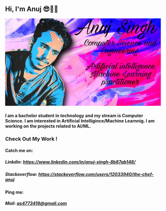 ## Hi, I'm Anuj 😎🎯🤖
![Anuj](preview.jpg)


#### I am a bachelor student in technology and my stream is Computer Science. I am interested in Artificial Intelligince/Machine Learnnig. I am working on the projects related to AI/ML.

### Check Out My Work !

#### Catch me on:
##### Linkdin: https://www.linkedin.com/in/anuj-singh-8b87ab148/ 
##### Stackoverflow: https://stackoverflow.com/users/12033940/the-chef-anuj

#### Ping me:
##### Mail: as4773419@gmail.com

<!--
**shrisudha999/shrisudha999** is a ✨ _special_ ✨ repository because its `README.md` (this file) appears on your GitHub profile.

